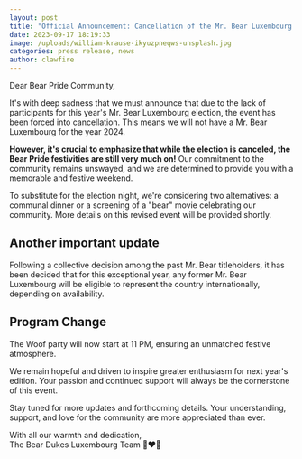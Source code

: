 ```yaml
---
layout: post
title: "Official Announcement: Cancellation of the Mr. Bear Luxembourg 2024 Election"
date: 2023-09-17 18:19:33
image: /uploads/william-krause-ikyuzpneqws-unsplash.jpg
categories: press release, news
author: clawfire
---
```

Dear Bear Pride Community,

It's with deep sadness that we must announce that due to the lack of participants for this year's Mr. Bear Luxembourg election, the event has been forced into cancellation. This means we will not have a Mr. Bear Luxembourg for the year 2024.

**However, it's crucial to emphasize that while the election is canceled, the Bear Pride festivities are still very much on!** Our commitment to the community remains unswayed, and we are determined to provide you with a memorable and festive weekend.

To substitute for the election night, we're considering two alternatives: a communal dinner or a screening of a "bear" movie celebrating our community. More details on this revised event will be provided shortly.

## Another important update

Following a collective decision among the past Mr. Bear titleholders, it has been decided that for this exceptional year, any former Mr. Bear Luxembourg will be eligible to represent the country internationally, depending on availability.

## Program Change

The Woof party will now start at 11 PM, ensuring an unmatched festive atmosphere.

We remain hopeful and driven to inspire greater enthusiasm for next year's edition. Your passion and continued support will always be the cornerstone of this event.

Stay tuned for more updates and forthcoming details. Your understanding, support, and love for the community are more appreciated than ever.

With all our warmth and dedication,  \
The Bear Dukes Luxembourg Team 🐻❤️🌈